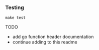 ### Testing
```
make test
```

TODO
* add go function header documentation
* continue adding to this readme
